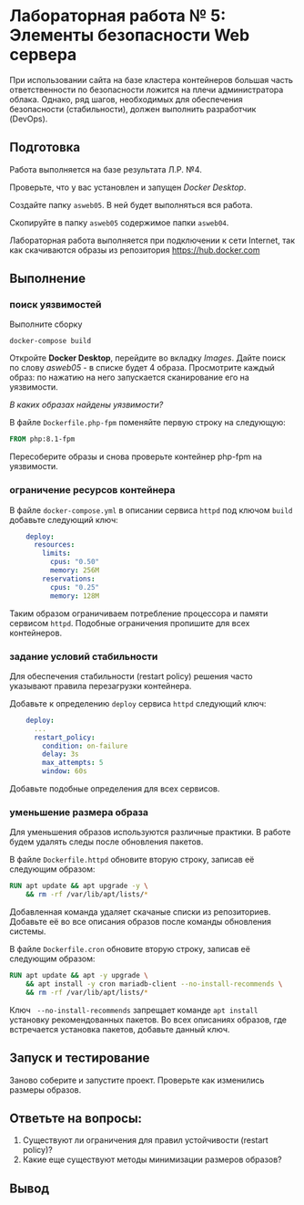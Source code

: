 # Лабораторная работа № 5: Элементы безопасности Web сервера

При использовании сайта на базе кластера контейнеров большая часть ответственности по безопасности ложится на плечи администратора облака. Однако, ряд шагов, необходимых для обеспечения безопасности (стабильности), должен выполнить разработчик (DevOps).

## Подготовка

Работа выполняется на базе результата Л.Р. №4.

Проверьте, что у вас установлен и запущен _Docker Desktop_.

Создайте папку `asweb05`. В ней будет выполняться вся работа.

Скопируйте в папку `asweb05` содержимое папки `asweb04`.

Лабораторная работа выполняется при подключении к сети Internet, так как скачиваются образы из репозитория https://hub.docker.com

## Выполнение

### поиск уязвимостей

Выполните сборку 

```shell
docker-compose build
```

Откройте __Docker Desktop__, перейдите во вкладку _Images_. Дайте поиск по слову _asweb05_ - в списке будет 4 образа. Просмотрите каждый образ: по нажатию на него запускается сканирование его на уязвимости.

_В каких образах найдены уязвимости?_

В файле `Dockerfile.php-fpm` поменяйте первую строку на следующую:

```dockerfile
FROM php:8.1-fpm
```

Пересоберите образы и снова проверьте контейнер php-fpm на уязвимости.

### ограничение ресурсов контейнера

В файле `docker-compose.yml` в описании сервиса `httpd` под ключом `build` добавьте следующий ключ:

```yaml
    deploy:
      resources:
        limits:
          cpus: "0.50"
          memory: 256M
        reservations:
          cpus: "0.25"
          memory: 128M
```

Таким образом ограничиваем потребление процессора и памяти сервисом `httpd`. Подобные ограничения пропишите для всех контейнеров.

### задание условий стабильности

Для обеспечения стабильности (restart policy) решения часто указывают правила перезагрузки контейнера.

Добавьте к определению `deploy` сервиса `httpd` следующий ключ:

```yaml
    deploy:
      ...
      restart_policy:
        condition: on-failure
        delay: 3s
        max_attempts: 5
        window: 60s
```

Добавьте подобные определения для всех сервисов.

### уменьшение размера образа

Для уменьшения образов используются различные практики. В работе будем удалять следы после обновления пакетов.

В файле `Dockerfile.httpd` обновите вторую строку, записав её следующим образом:

```dockerfile
RUN apt update && apt upgrade -y \
	&& rm -rf /var/lib/apt/lists/*
```

Добавленная команда удаляет скачаные списки из репозиториев. Добавьте её во все описания образов после команды обновления системы.

В файле `Dockerfile.cron` обновите вторую строку, записав её следующим образом:

```dockerfile
RUN apt update && apt -y upgrade \
	&& apt install -y cron mariadb-client --no-install-recommends \
	&& rm -rf /var/lib/apt/lists/*
```

Ключ ` --no-install-recommends` запрещает команде `apt install` установку рекомендованных пакетов. Во всех описаниях образов, где встречается установка пакетов, добавьте данный ключ.

## Запуск и тестирование

Заново соберите и запустите проект. Проверьте как изменились размеры образов.

## Ответьте на вопросы:

1. Существуют ли ограничения для правил устойчивости (restart policy)?
2. Какие еще существуют методы минимизации размеров образов?

## Вывод
